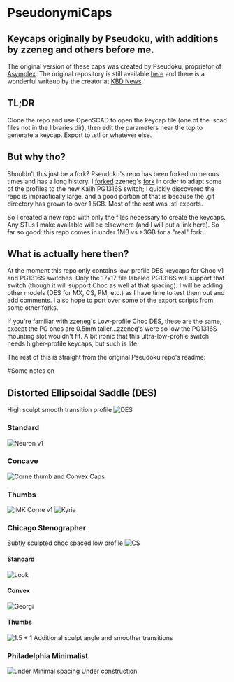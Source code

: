 # PseudonymiCaps

## Keycaps originally by Pseudoku, with additions by zzeneg and others before me.

The original version of these caps was created by Pseudoku, proprietor of [Asymplex](http://asymplex.xyz/). The original repository is still available [here](https://github.com/pseudoku/PseudoMakeMeKeyCapProfiles) and there is a wonderful writeup by the creator at [KBD News](https://kbd.news/On-the-DES-keycap-profile-2229.html).

## TL;DR 

Clone the repo and use OpenSCAD to open the keycap file (one of the .scad files not in the libraries dir), then edit the parameters near the top to generate a keycap. Export to .stl or whatever else.

## But why tho?

Shouldn't this just be a fork? Pseudoku's repo has been forked numerous times and has a long history. I [forked](https://github.com/jusdisgi/PseudoMakeMeKeyCapProfiles) zzeneg's [fork](https://github.com/zzeneg/PseudoMakeMeKeyCapProfiles) in order to adapt some of the profiles to the new Kailh PG1316S switch; I quickly discovered the repo is impractically large, and a good portion of that is because the .git directory has grown to over 1.5GB. Most of the rest was .stl exports.

So I created a new repo with only the files necessary to create the keycaps. Any STLs I make available will be elsewhere (and I will put a link here). So far so good: this repo comes in under 1MB vs >3GB for a "real" fork.

## What is actually here then?

At the moment this repo only contains low-profile DES keycaps for Choc v1 and PG1316S switches. Only the 17x17 file labeled PG1316S will support that switch (though it will support Choc as well at that spacing). I will be adding other models (DES for MX, CS, PM, etc.) as I have time to test them out and add comments. I also hope to port over some of the export scripts from some other forks.

If you're familiar with zzeneg's Low-profile Choc DES, these are the same, except the PG ones are 0.5mm taller...zzeneg's were so low the PG1316S mounting slot wouldn't fit. A bit ironic that this ultra-low-profile switch needs higher-profile keycaps, but such is life.

The rest of this is straight from the original Pseudoku repo's readme:

#Some notes on

## Distorted Ellipsoidal Saddle (DES)

High sculpt smooth transition profile
![DES](https://raw.githubusercontent.com/pseudoku/PseudoMakeMeKeyCapProfiles/master/Photo/R1-R5.png)

### Standard

![Neuron v1](https://raw.githubusercontent.com/pseudoku/PseudoMakeMeKeyCapProfiles/master/Photo/DES_cast.jpg)

### Concave

![Corne thumb and Convex Caps](https://raw.githubusercontent.com/pseudoku/PseudoMakeMeKeyCapProfiles/master/Photo/Convex.jpg)

### Thumbs

![IMK Corne v1](https://raw.githubusercontent.com/pseudoku/PseudoMakeMeKeyCapProfiles/master/Photo/DES_corne.jpg)
![Kyria](https://raw.githubusercontent.com/pseudoku/PseudoMakeMeKeyCapProfiles/master/Photo/DES_kyria.png)

### Chicago Stenographer

Subtly sculpted choc spaced low profile
![CS](https://raw.githubusercontent.com/pseudoku/PseudoMakeMeKeyCapProfiles/master/Photo/CS.png)

#### Standard

![Look](https://raw.githubusercontent.com/pseudoku/PseudoMakeMeKeyCapProfiles/master/Photo/CS_gergo.jpg)

#### Convex

![Georgi](https://raw.githubusercontent.com/pseudoku/PseudoMakeMeKeyCapProfiles/master/Photo/CS_convex.jpg)

#### Thumbs

![1.5 + 1](https://raw.githubusercontent.com/pseudoku/PseudoMakeMeKeyCapProfiles/master/Photo/CS_Thumb.png)
Additional sculpt angle and smoother transitions

### Philadelphia Minimalist

![under](https://raw.githubusercontent.com/pseudoku/PseudoMakeMeKeyCapProfiles/master/Photo/Philadelphia_Minimalist.png)
Minimal spacing
Under construction
